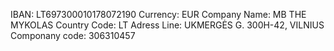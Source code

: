 IBAN: LT697300010178072190
Currency: EUR
Company Name: MB THE MYKOLAS
Country Code: LT
Adress Line: UKMERGĖS G. 300H-42, VILNIUS
Componany code: 306310457
